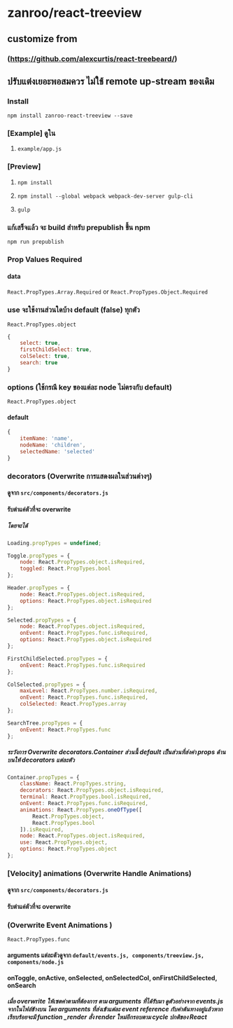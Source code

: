 # zanroo/react-treeview
## customize from
### (https://github.com/alexcurtis/react-treebeard/)

## ปรับแต่งเยอะพอสมควร ไม่ใช้ remote up-stream ของเดิม

### Install

`npm install zanroo-react-treeview --save`

### [Example] ดูใน

1. `example/app.js`

### [Preview]
1. `npm install`

2. `npm install --global webpack webpack-dev-server gulp-cli`

3. `gulp`

### แก้เสร็จแล้ว จะ build สำหรับ prepublish ขึ้น npm
`npm run prepublish`

### Prop Values Required

#### data
`React.PropTypes.Array.Required` or `React.PropTypes.Object.Required`

### use จะใช้งานส่วนใดบ้าง default (false) ทุกตัว
`React.PropTypes.object`
```javascript
{
    select: true,
    firstChildSelect: true,
    colSelect: true,
    search: true
}
```

### options (ใช้กรณี key ของแต่ละ node ไม่ตรงกับ default)
`React.PropTypes.object`
#### default
```javascript
{
	itemName: 'name',
	nodeName: 'children',
	selectedName: 'selected'
}
```

### decorators (Overwrite การแสดงผลในส่วนต่างๆ)
#### ดูจาก `src/components/decorators.js`
#### รับต่าแค่ตัวที่จะ overwrite
##### โดยจะได้
```javascript
Loading.propTypes = undefined;

Toggle.propTypes = {
    node: React.PropTypes.object.isRequired,
    toggled: React.PropTypes.bool
};

Header.propTypes = {
    node: React.PropTypes.object.isRequired,
    options: React.PropTypes.object.isRequired
};

Selected.propTypes = {
    node: React.PropTypes.object.isRequired,
    onEvent: React.PropTypes.func.isRequired,
    options: React.PropTypes.object.isRequired
};

FirstChildSelected.propTypes = {
    onEvent: React.PropTypes.func.isRequired
};

ColSelected.propTypes = {
    maxLevel: React.PropTypes.number.isRequired,
    onEvent: React.PropTypes.func.isRequired,
    colSelected: React.PropTypes.array
};

SearchTree.propTypes = {
    onEvent: React.PropTypes.func
};
```

##### ระวังการ Overwrite decorators.Container ส่วนนี้ default เป็นส่วนที่ส่งค่า props ด้านบนให้ decorators แต่ละตัว
```javascript
Container.propTypes = {
    className: React.PropTypes.string,
    decorators: React.PropTypes.object.isRequired,
    terminal: React.PropTypes.bool.isRequired,
    onEvent: React.PropTypes.func.isRequired,
    animations: React.PropTypes.oneOfType([
        React.PropTypes.object,
        React.PropTypes.bool
    ]).isRequired,
    node: React.PropTypes.object.isRequired,
    use: React.PropTypes.object,
    options: React.PropTypes.object
};
```

### [Velocity] animations (Overwrite Handle Animations)
#### ดูจาก `src/components/decorators.js`
#### รับต่าแค่ตัวที่จะ overwrite

### (Overwrite Event Animations )
`React.PropTypes.func`
#### arguments แต่ละตัวดูจาก `default/events.js, components/treeview.js, components/node.js`
#### onToggle, onActive, onSelected, onSelectedCol, onFirstChildSelected, onSearch
##### เมื่อ overwrite ให้เซตค่าตามที่ต้องการ ตาม arguments ที่ได้รับมา ดูตัวอย่างจาก events.js จากในไฟล์ข้างบน โดย arguments ที่ส่งเข้าแต่ละ event reference กับค่าต้นทางอยู่แล้วหากเรียบร้อยจะมี function _render สั่ง render ใหม่อีกรอบตาม cycle ปกติของ React
